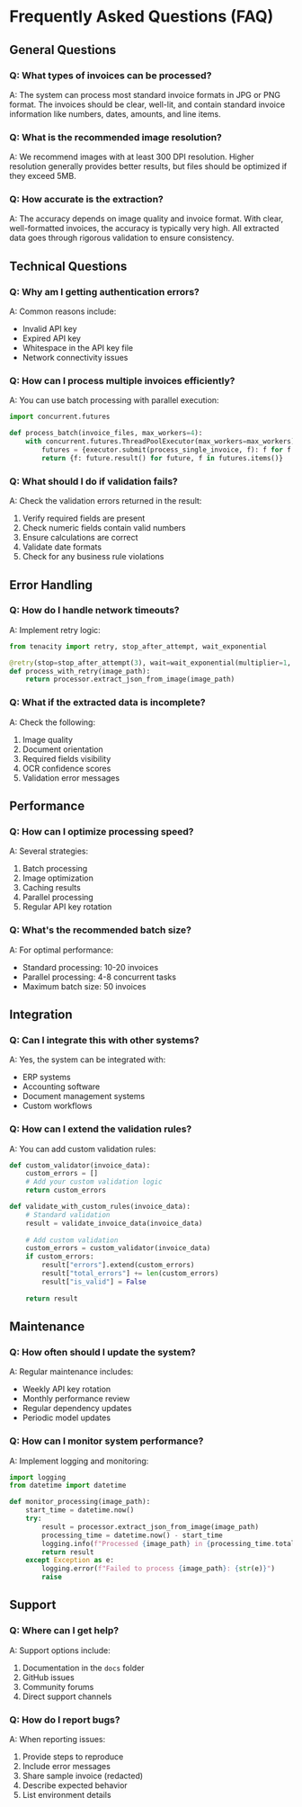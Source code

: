 # Frequently Asked Questions (FAQ)

## General Questions

### Q: What types of invoices can be processed?
A: The system can process most standard invoice formats in JPG or PNG format. The invoices should be clear, well-lit, and contain standard invoice information like numbers, dates, amounts, and line items.

### Q: What is the recommended image resolution?
A: We recommend images with at least 300 DPI resolution. Higher resolution generally provides better results, but files should be optimized if they exceed 5MB.

### Q: How accurate is the extraction?
A: The accuracy depends on image quality and invoice format. With clear, well-formatted invoices, the accuracy is typically very high. All extracted data goes through rigorous validation to ensure consistency.

## Technical Questions

### Q: Why am I getting authentication errors?
A: Common reasons include:
- Invalid API key
- Expired API key
- Whitespace in the API key file
- Network connectivity issues

### Q: How can I process multiple invoices efficiently?
A: You can use batch processing with parallel execution:
```python
import concurrent.futures

def process_batch(invoice_files, max_workers=4):
    with concurrent.futures.ThreadPoolExecutor(max_workers=max_workers) as executor:
        futures = {executor.submit(process_single_invoice, f): f for f in invoice_files}
        return {f: future.result() for future, f in futures.items()}
```

### Q: What should I do if validation fails?
A: Check the validation errors returned in the result:
1. Verify required fields are present
2. Check numeric fields contain valid numbers
3. Ensure calculations are correct
4. Validate date formats
5. Check for any business rule violations

## Error Handling

### Q: How do I handle network timeouts?
A: Implement retry logic:
```python
from tenacity import retry, stop_after_attempt, wait_exponential

@retry(stop=stop_after_attempt(3), wait=wait_exponential(multiplier=1, min=4, max=10))
def process_with_retry(image_path):
    return processor.extract_json_from_image(image_path)
```

### Q: What if the extracted data is incomplete?
A: Check the following:
1. Image quality
2. Document orientation
3. Required fields visibility
4. OCR confidence scores
5. Validation error messages

## Performance

### Q: How can I optimize processing speed?
A: Several strategies:
1. Batch processing
2. Image optimization
3. Caching results
4. Parallel processing
5. Regular API key rotation

### Q: What's the recommended batch size?
A: For optimal performance:
- Standard processing: 10-20 invoices
- Parallel processing: 4-8 concurrent tasks
- Maximum batch size: 50 invoices

## Integration

### Q: Can I integrate this with other systems?
A: Yes, the system can be integrated with:
- ERP systems
- Accounting software
- Document management systems
- Custom workflows

### Q: How can I extend the validation rules?
A: You can add custom validation rules:
```python
def custom_validator(invoice_data):
    custom_errors = []
    # Add your custom validation logic
    return custom_errors

def validate_with_custom_rules(invoice_data):
    # Standard validation
    result = validate_invoice_data(invoice_data)
    
    # Add custom validation
    custom_errors = custom_validator(invoice_data)
    if custom_errors:
        result["errors"].extend(custom_errors)
        result["total_errors"] += len(custom_errors)
        result["is_valid"] = False
    
    return result
```

## Maintenance

### Q: How often should I update the system?
A: Regular maintenance includes:
- Weekly API key rotation
- Monthly performance review
- Regular dependency updates
- Periodic model updates

### Q: How can I monitor system performance?
A: Implement logging and monitoring:
```python
import logging
from datetime import datetime

def monitor_processing(image_path):
    start_time = datetime.now()
    try:
        result = processor.extract_json_from_image(image_path)
        processing_time = datetime.now() - start_time
        logging.info(f"Processed {image_path} in {processing_time.total_seconds():.2f}s")
        return result
    except Exception as e:
        logging.error(f"Failed to process {image_path}: {str(e)}")
        raise
```

## Support

### Q: Where can I get help?
A: Support options include:
1. Documentation in the `docs` folder
2. GitHub issues
3. Community forums
4. Direct support channels

### Q: How do I report bugs?
A: When reporting issues:
1. Provide steps to reproduce
2. Include error messages
3. Share sample invoice (redacted)
4. Describe expected behavior
5. List environment details
